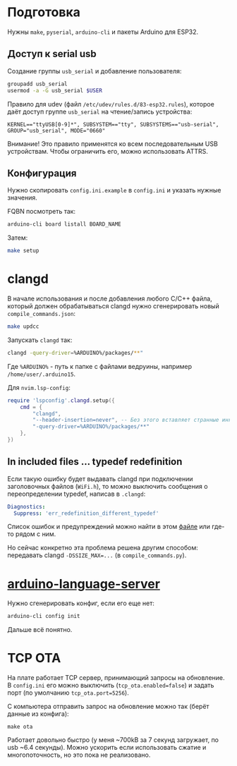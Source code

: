 # Подготовка
Нужны `make`, `pyserial`, `arduino-cli` и пакеты Arduino для ESP32.

## Доступ к serial usb
Создание группы `usb_serial` и добавление пользователя:
```bash
groupadd usb_serial
usermod -a -G usb_serial $USER
```

Правило для udev (файл `/etc/udev/rules.d/83-esp32.rules`), которое даёт доступ группе `usb_serial`
на чтение/запись устройства:
```
KERNEL=="ttyUSB[0-9]*", SUBSYSTEM=="tty", SUBSYSTEMS=="usb-serial", GROUP="usb_serial", MODE="0660"
```

Внимание! Это правило применятся ко всем последовательным USB устройствам.
Чтобы ограничить его, можно использовать ATTRS.

## Конфигурация
Нужно скопировать `config.ini.example` в `config.ini` и указать нужные значения.

FQBN посмотреть так:
```bash
arduino-cli board listall BOARD_NAME
```

Затем:
```bash
make setup
```

# clangd
В начале использования и после добавления любого C/C++ файла, который должен обрабатываться clangd
нужно сгенерировать новый `compile_commands.json`:
```bash
make updcc
```

Запускать `clangd` так:
```bash
clangd -query-driver=%ARDUINO%/packages/**"
```

Где `%ARDUINO%` - путь к папке с файлами ведруины, например `/home/user/.arduino15`.

Для `nvim.lsp-config`:
```lua
require 'lspconfig'.clangd.setup({
    cmd = {
        "clangd",
        "--header-insertion=never", -- Без этого вставляет странные инклюды при использовании автокомплита.
        "-query-driver=%ARDUINO%/packages/**"
    },
})
```

## In included files ... typedef redefinition
Если такую ошибку будет выдавать clangd при подключении заголовочных файлов (`WiFi.h`), то можно
выключить сообщения о переопределении typedef, написав в `.clangd`:
```yaml
Diagnostics:
  Suppress: 'err_redefinition_different_typedef'
```

Список ошибок и предупреждений можно найти в этом [файле](https://github.com/llvm/llvm-project/blob/main/clang/include/clang/Basic/DiagnosticSemaKinds.td)
или где-то рядом с ним.

Но сейчас конкретно эта проблема решена другим способом: передавать clangd `-DSSIZE_MAX=...`
(в `compile_commands.py`).

# [arduino-language-server](https://github.com/arduino/arduino-language-server)
Нужно сгенерировать конфиг, если его еще нет:
```bash
arduino-cli config init
```

Дальше всё понятно.

# TCP OTA
На плате работает TCP сервер, принимающий запросы на обновление.
В `config.ini` его можно выключить (`tcp_ota.enabled=false`) и задать порт
(по умолчанию `tcp_ota.port=5256`).

С компьютера отправить запрос на обновление можно так (берёт данные из конфига):
```
make ota
```

Работает довольно быстро (у меня ~700kB за 7 секунд загружает, по usb ~6.4 секунды).
Можно ускорить если использовать сжатие и многопоточность, но это пока не реализовано.

